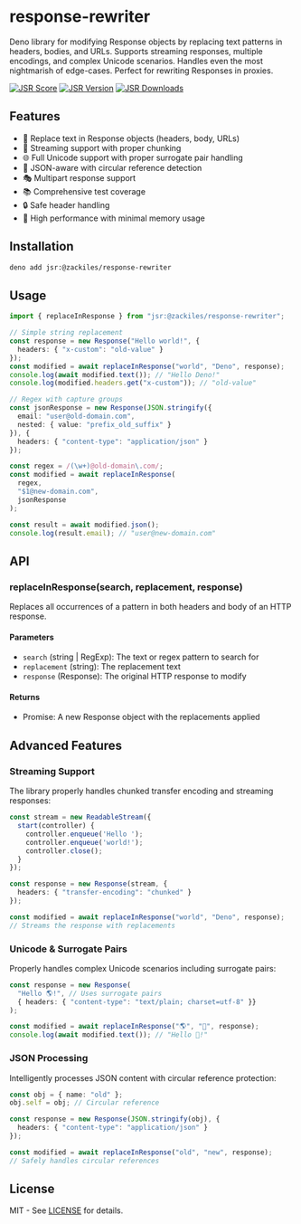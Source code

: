 # response-rewriter

Deno library for modifying Response objects by replacing text patterns in headers, bodies, and URLs. Supports streaming responses, multiple encodings, and complex Unicode scenarios. Handles even the most nightmarish of edge-cases. Perfect for rewriting Responses in proxies.

[![JSR Score](https://jsr.io/badges/@zackiles/response-rewriter/score)](https://jsr.io/@zackiles/response-rewriter)
[![JSR Version](https://jsr.io/badges/@zackiles/response-rewriter/version)](https://jsr.io/@zackiles/response-rewriter)
[![JSR Downloads](https://jsr.io/badges/@zackiles/response-rewriter/downloads)](https://jsr.io/@zackiles/response-rewriter)

## Features

- 🔄 Replace text in Response objects (headers, body, URLs)
- 🌊 Streaming support with proper chunking
- 🌐 Full Unicode support with proper surrogate pair handling
- 📝 JSON-aware with circular reference detection
- 🎭 Multipart response support
- 📚 Comprehensive test coverage
- 🔒 Safe header handling
- 🚀 High performance with minimal memory usage

## Installation

```bash
deno add jsr:@zackiles/response-rewriter
```

## Usage

```typescript
import { replaceInResponse } from "jsr:@zackiles/response-rewriter";

// Simple string replacement
const response = new Response("Hello world!", {
  headers: { "x-custom": "old-value" }
});
const modified = await replaceInResponse("world", "Deno", response);
console.log(await modified.text()); // "Hello Deno!"
console.log(modified.headers.get("x-custom")); // "old-value"

// Regex with capture groups
const jsonResponse = new Response(JSON.stringify({
  email: "user@old-domain.com",
  nested: { value: "prefix_old_suffix" }
}), {
  headers: { "content-type": "application/json" }
});

const regex = /(\w+)@old-domain\.com/;
const modified = await replaceInResponse(
  regex,
  "$1@new-domain.com",
  jsonResponse
);

const result = await modified.json();
console.log(result.email); // "user@new-domain.com"
```

## API

### replaceInResponse(search, replacement, response)

Replaces all occurrences of a pattern in both headers and body of an HTTP response.

#### Parameters

- `search` (string | RegExp): The text or regex pattern to search for
- `replacement` (string): The replacement text
- `response` (Response): The original HTTP response to modify

#### Returns

- Promise<Response>: A new Response object with the replacements applied

## Advanced Features

### Streaming Support

The library properly handles chunked transfer encoding and streaming responses:

```typescript
const stream = new ReadableStream({
  start(controller) {
    controller.enqueue('Hello ');
    controller.enqueue('world!');
    controller.close();
  }
});

const response = new Response(stream, {
  headers: { "transfer-encoding": "chunked" }
});

const modified = await replaceInResponse("world", "Deno", response);
// Streams the response with replacements
```

### Unicode & Surrogate Pairs

Properly handles complex Unicode scenarios including surrogate pairs:

```typescript
const response = new Response(
  "Hello 🌎!", // Uses surrogate pairs
  { headers: { "content-type": "text/plain; charset=utf-8" }}
);

const modified = await replaceInResponse("🌎", "🦕", response);
console.log(await modified.text()); // "Hello 🦕!"
```

### JSON Processing

Intelligently processes JSON content with circular reference protection:

```typescript
const obj = { name: "old" };
obj.self = obj; // Circular reference

const response = new Response(JSON.stringify(obj), {
  headers: { "content-type": "application/json" }
});

const modified = await replaceInResponse("old", "new", response);
// Safely handles circular references
```

## License

MIT - See [LICENSE](LICENSE) for details.
